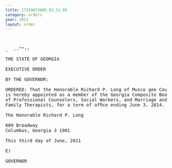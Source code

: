 ```yaml
---
title: 17329073606_03_11_05
category: orders
year: 2011
layout: order
---
```


<pre> 

_  ..""::

THE STATE OF GEORGIA

EXECUTIVE ORDER

BY THE GOVERNOR:

ORDERED: That the Honorable Richard P. Long of Musco gee County, Georgia,
is hereby appointed as a member of the Georgia Composite Board
of Professional Counselors, Social Workers, and Marriage and
Family Therapists, for a term of ofﬁce ending June 3, 2014.

The Honorable Richard P. Long

609 Broadway
Columbus, Georgia 3 1901

This third day of June, 2011

E)

GOVERNOR

</pre>
